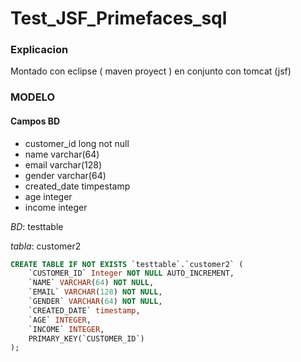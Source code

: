 # Test_JSF_Primefaces_sql
### Explicacion

Montado con eclipse ( maven proyect ) en conjunto con tomcat (jsf)

### MODELO

#### Campos BD
 - customer_id  long not null
 - name         varchar(64)
 - email        varchar(128)
 - gender       varchar(64)
 - created_date timpestamp
 - age         integer
 - income      integer

*BD*: testtable

*tabla*: customer2

```sql
CREATE TABLE IF NOT EXISTS `testtable`.`customer2` (
    `CUSTOMER_ID` Integer NOT NULL AUTO_INCREMENT,
    `NAME` VARCHAR(64) NOT NULL,
    `EMAIL` VARCHAR(128) NOT NULL,
    `GENDER` VARCHAR(64) NOT NULL,
    `CREATED_DATE` timestamp,
    `AGE` INTEGER,
    `INCOME` INTEGER,
    PRIMARY_KEY(`CUSTOMER_ID`)
);
```


